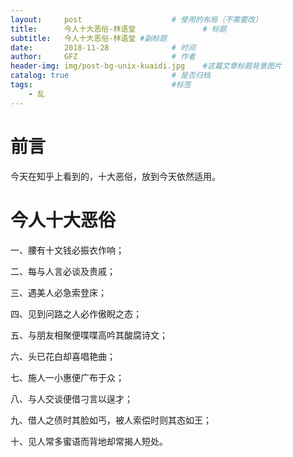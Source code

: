 ```yaml
---
layout:     post                    # 使用的布局（不需要改）
title:      今人十大恶俗-林语堂               # 标题 
subtitle:   今人十大恶俗-林语堂 #副标题
date:       2018-11-28              # 时间
author:     GFZ                     # 作者
header-img: img/post-bg-unix-kuaidi.jpg    #这篇文章标题背景图片
catalog: true                       # 是否归档
tags:                               #标签
    - 乱
---
```

# 前言
今天在知乎上看到的，十大恶俗，放到今天依然适用。
# 今人十大恶俗
一、腰有十文钱必振衣作响； 

二、每与人言必谈及贵戚； 

三、遇美人必急索登床； 

四、见到问路之人必作傲睨之态； 

五、与朋友相聚便喋喋高吟其酸腐诗文； 

六、头已花白却喜唱艳曲； 

七、施人一小惠便广布于众； 

八、与人交谈便借刁言以逞才； 

九、借人之债时其脸如丐，被人索偿时则其态如王； 

十、见人常多蜜语而背地却常揭人短处。 
